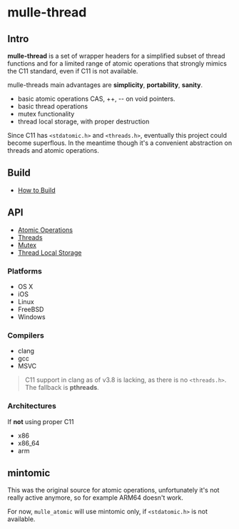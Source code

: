 # mulle-thread

## Intro

**mulle-thread** is a set of wrapper headers for a simplified subset
of thread functions and for a limited range of atomic operations that strongly
mimics the C11 standard, even if C11 is not available. 

mulle-threads main advantages are **simplicity**, **portability**, **sanity**.

* basic atomic operations CAS, ++, -- on void pointers.
* basic thread operations
* mutex functionality
* thread local storage, with proper destruction

Since C11 has `<stdatomic.h>` and `<threads.h>`, eventually this project could
become superflous. In the meantime though it's a convenient abstraction on
threads and atomic operations.

## Build

* [How to Build](dox/BUILD.md)

## API

* [Atomic Operations](dox/API_ATOMIC.md)
* [Threads](dox/API_THREAD.md)
* [Mutex](dox/API_MUTEX.md)
* [Thread Local Storage](dox/API_TSS.md)


### Platforms

* OS X
* iOS
* Linux
* FreeBSD
* Windows

### Compilers

* clang
* gcc
* MSVC

> C11 support in clang as of v3.8 is lacking, as there is no `<threads.h>`.
> The fallback is **pthreads**.


### Architectures

If **not** using proper C11

* x86
* x86_64
* arm


## mintomic

This was the original source for atomic operations, unfortunately it's not
really active anymore, so for example ARM64 doesn't work.

For now, `mulle_atomic` will use mintomic only, if `<stdatomic.h>` is not
available.
